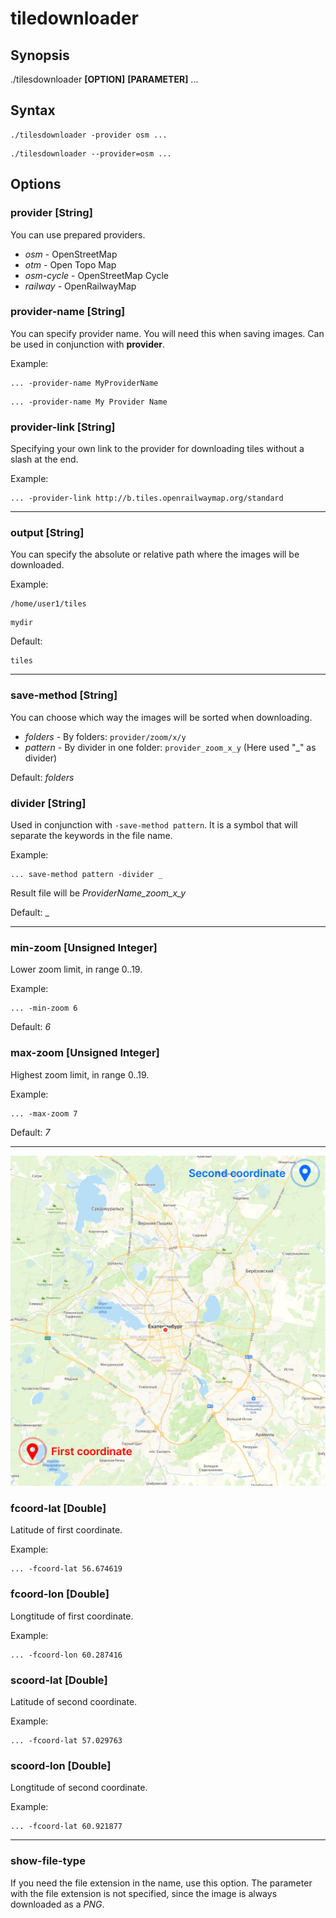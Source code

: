 # tiledownloader

## Synopsis
./tilesdownloader **[OPTION]** **[PARAMETER]** ...

## Syntax

```
./tilesdownloader -provider osm ...
```
```
./tilesdownloader --provider=osm ...
```

## Options

### provider [String]

You can use prepared providers. 

* *osm* - OpenStreetMap
* *otm* - Open Topo Map
* *osm-cycle* - OpenStreetMap Cycle
* *railway* - OpenRailwayMap


### provider-name [String]

You can specify provider name. You will need this when saving images. Can be used in conjunction with **provider**.

Example:
```
... -provider-name MyProviderName
```
```
... -provider-name My Provider Name
```


### provider-link [String]

Specifying your own link to the provider for downloading tiles without a slash at the end.

Example:
```
... -provider-link http://b.tiles.openrailwaymap.org/standard
```

****

### output [String]

You can specify the absolute or relative path where the images will be downloaded. 

Example:
```
/home/user1/tiles
```
```
mydir
```

Default:
```
tiles
```

****

### save-method [String]

You can choose which way the images will be sorted when downloading.  

* *folders* - By folders: ```provider/zoom/x/y```
* *pattern* - By divider in one folder: ```provider_zoom_x_y``` (Here used "_" as divider)

Default: *folders*


### divider [String]

Used in conjunction with ```-save-method pattern```. It is a symbol that will separate the keywords in the file name.

Example: 
```
... save-method pattern -divider _
```
Result file will be *ProviderName_zoom_x_y*

Default: _

****

### min-zoom [Unsigned Integer]

Lower zoom limit, in range 0..19.

Example:
```
... -min-zoom 6
```

Default: *6*

### max-zoom [Unsigned Integer]

Highest zoom limit, in range 0..19.

Example:
```
... -max-zoom 7
```

Default: *7*

****
![coordinates](docs/img/coordinates.png)

### fсoord-lat [Double]

Latitude of first coordinate.

Example:
```
... -fсoord-lat 56.674619
```


### fсoord-lon [Double]

Longtitude of first coordinate.

Example:
```
... -fсoord-lon 60.287416
```


### sсoord-lat [Double]

Latitude of second coordinate.

Example:
```
... -fсoord-lat 57.029763
```

### sсoord-lon [Double]

Longtitude of second coordinate.

Example:
```
... -fсoord-lat 60.921877
```

****

### show-file-type

If you need the file extension in the name, use this option. The parameter with the file extension is not specified, since the image is always downloaded as a *PNG*.
